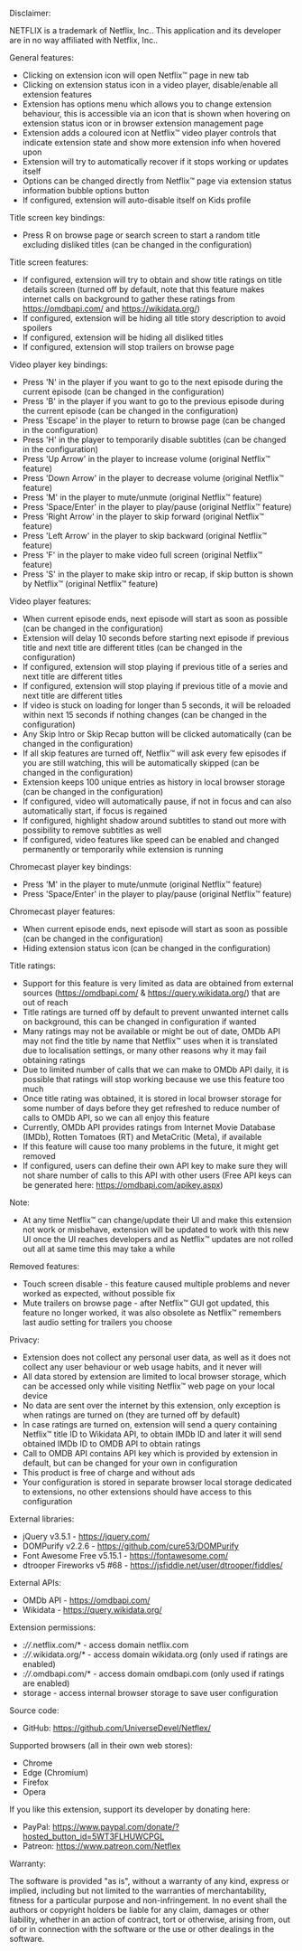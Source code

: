Disclaimer:

NETFLIX is a trademark of Netflix, Inc.. This application and its developer are in no way affiliated with Netflix, Inc..

General features:

- Clicking on extension icon will open Netflix™ page in new tab
- Clicking on extension status icon in a video player, disable/enable all extension features
- Extension has options menu which allows you to change extension behaviour, this is accessible via an icon that is shown when hovering on extension status icon or in browser extension management page
- Extension adds a coloured icon at Netflix™ video player controls that indicate extension state and show more extension info when hovered upon
- Extension will try to automatically recover if it stops working or updates itself
- Options can be changed directly from Netflix™ page via extension status information bubble options button
- If configured, extension will auto-disable itself on Kids profile

Title screen key bindings:

- Press R on browse page or search screen to start a random title excluding disliked titles (can be changed in the configuration)

Title screen features:

- If configured, extension will try to obtain and show title ratings on title details screen (turned off by default, note that this feature makes internet calls on background to gather these ratings from https://omdbapi.com/ and https://wikidata.org/)
- If configured, extension will be hiding all title story description to avoid spoilers
- If configured, extension will be hiding all disliked titles
- If configured, extension will stop trailers on browse page

Video player key bindings:

- Press 'N' in the player if you want to go to the next episode during the current episode (can be changed in the configuration)
- Press 'B' in the player if you want to go to the previous episode during the current episode (can be changed in the configuration)
- Press 'Escape' in the player to return to browse page (can be changed in the configuration)
- Press 'H' in the player to temporarily disable subtitles (can be changed in the configuration)
- Press 'Up Arrow' in the player to increase volume (original Netflix™ feature)
- Press 'Down Arrow' in the player to decrease volume (original Netflix™ feature)
- Press 'M' in the player to mute/unmute (original Netflix™ feature)
- Press 'Space/Enter' in the player to play/pause (original Netflix™ feature)
- Press 'Right Arrow' in the player to skip forward (original Netflix™ feature)
- Press 'Left Arrow' in the player to skip backward (original Netflix™ feature)
- Press 'F' in the player to make video full screen (original Netflix™ feature)
- Press 'S' in the player to make skip intro or recap, if skip button is shown by Netflix™ (original Netflix™ feature)

Video player features:

- When current episode ends, next episode will start as soon as possible (can be changed in the configuration)
- Extension will delay 10 seconds before starting next episode if previous title and next title are different titles (can be changed in the configuration)
- If configured, extension will stop playing if previous title of a series and next title are different titles
- If configured, extension will stop playing if previous title of a movie and next title are different titles
- If video is stuck on loading for longer than 5 seconds, it will be reloaded within next 15 seconds if nothing changes (can be changed in the configuration)
- Any Skip Intro or Skip Recap button will be clicked automatically (can be changed in the configuration)
- If all skip features are turned off, Netflix™ will ask every few episodes if you are still watching, this will be automatically skipped (can be changed in the configuration)
- Extension keeps 100 unique entries as history in local browser storage (can be changed in the configuration)
- If configured, video will automatically pause, if not in focus and can also automatically start, if focus is regained
- If configured, highlight shadow around subtitles to stand out more with possibility to remove subtitles as well
- If configured, video features like speed can be enabled and changed permanently or temporarily while extension is running

Chromecast player key bindings:

- Press 'M' in the player to mute/unmute (original Netflix™ feature)
- Press 'Space/Enter' in the player to play/pause (original Netflix™ feature)

Chromecast player features:

- When current episode ends, next episode will start as soon as possible (can be changed in the configuration)
- Hiding extension status icon (can be changed in the configuration)

Title ratings:

- Support for this feature is very limited as data are obtained from external sources (https://omdbapi.com/ & https://query.wikidata.org/) that are out of reach
- Title ratings are turned off by default to prevent unwanted internet calls on background, this can be changed in configuration if wanted
- Many ratings may not be available or might be out of date, OMDb API may not find the title by name that Netflix™ uses when it is translated due to localisation settings, or many other reasons why it may fail obtaining ratings
- Due to limited number of calls that we can make to OMDb API daily, it is possible that ratings will stop working because we use this feature too much
- Once title rating was obtained, it is stored in local browser storage for some number of days before they get refreshed to reduce number of calls to OMDb API, so we can all enjoy this feature
- Currently, OMDb API provides ratings from Internet Movie Database (IMDb), Rotten Tomatoes (RT) and MetaCritic (Meta), if available
- If this feature will cause too many problems in the future, it might get removed
- If configured, users can define their own API key to make sure they will not share number of calls to this API with other users (Free API keys can be generated here: https://omdbapi.com/apikey.aspx)

Note:

- At any time Netflix™ can change/update their UI and make this extension not work or misbehave, extension will be updated to work with this new UI once the UI reaches developers and as Netflix™ updates are not rolled out all at same time this may take a while

Removed features:

- Touch screen disable - this feature caused multiple problems and never worked as expected, without possible fix
- Mute trailers on browse page - after Netflix™ GUI got updated, this feature no longer worked, it was also obsolete as Netflix™ remembers last audio setting for trailers you choose

Privacy:

- Extension does not collect any personal user data, as well as it does not collect any user behaviour or web usage habits, and it never will
- All data stored by extension are limited to local browser storage, which can be accessed only while visiting Netflix™ web page on your local device
- No data are sent over the internet by this extension, only exception is when ratings are turned on (they are turned off by default)
- In case ratings are turned on, extension will send a query containing Netflix™ title ID to Wikidata API, to obtain IMDb ID and later it will send obtained IMDb ID to OMDB API to obtain ratings
- Call to OMDB API contains API key which is provided by extension in default, but can be changed for your own in configuration
- This product is free of charge and without ads
- Your configuration is stored in separate browser local storage dedicated to extensions, no other extensions should have access to this configuration

External libraries:

- jQuery v3.5.1 - https://jquery.com/
- DOMPurify v2.2.6 - https://github.com/cure53/DOMPurify
- Font Awesome Free v5.15.1 - https://fontawesome.com/
- dtrooper Fireworks v5 #68 - https://jsfiddle.net/user/dtrooper/fiddles/

External APIs:

- OMDb API - https://omdbapi.com/
- Wikidata - https://query.wikidata.org/

Extension permissions:

- *://*.netflix.com/* - access domain netflix.com
- *://*.wikidata.org/* - access domain wikidata.org (only used if ratings are enabled)
- *://*.omdbapi.com/* - access domain omdbapi.com (only used if ratings are enabled)
- storage - access internal browser storage to save user configuration

Source code:

- GitHub: https://github.com/UniverseDevel/Netflex/

Supported browsers (all in their own web stores):

- Chrome
- Edge (Chromium)
- Firefox
- Opera

If you like this extension, support its developer by donating here:
- PayPal: https://www.paypal.com/donate/?hosted_button_id=5WT3FLHUWCPGL
- Patreon: https://www.patreon.com/Netflex

Warranty:

The software is provided "as is", without a warranty of any kind, express or implied, including but not limited to the warranties of merchantability, fitness for a particular purpose and non-infringement. In no event shall the authors or copyright holders be liable for any claim, damages or other liability, whether in an action of contract, tort or otherwise, arising from, out of or in connection with the software or the use or other dealings in the software.